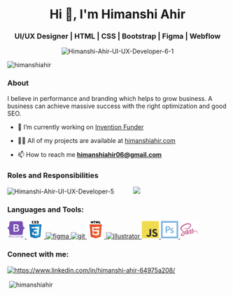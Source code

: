 <h1 align="center">Hi 👋, I'm Himanshi Ahir</h1>
<h3 align="center">UI/UX Designer | HTML | CSS | Bootstrap | Figma | Webflow</h3>
<p align="center"><img src="https://i.ibb.co/1mJz3w5/Himanshi-Ahir-UI-UX-Developer-6-1.png" alt="Himanshi-Ahir-UI-UX-Developer-6-1" border="0"></p>
<p align="left"> <img src="https://komarev.com/ghpvc/?username=himanshiahir&label=Profile%20views&color=0e75b6&style=flat" alt="himanshiahir" /> </p>
<h3>About</h3>
<p>I believe in performance and branding which helps to grow business. A business can achieve massive success with the right optimization and good SEO.</p>



- 🔭 I’m currently working on [Invention Funder](https://pragya.dbtechserver.online/inventerFunder/public/)

- 👨‍💻 All of my projects are available at [himanshiahir.com](https://himanshiahir.com)

- 📫 How to reach me **himanshiahir06@gmail.com**

<h3>Roles and Responsibilities </h3>
<span style="width:50%; display:inline;"><img src="https://i.ibb.co/Tmj6Stq/Himanshi-Ahir-UI-UX-Developer-5.png" alt="Himanshi-Ahir-UI-UX-Developer-5" border="0"></span>
<span style="width:40%; display:inline; text-align:right; margin-left: 40px;"><img style="width:40%;" src="https://empmonitor.com/wp-content/uploads/2020/05/16952-group-working-1.gif" border="0"></span>


<h3 align="left">Languages and Tools:</h3>
<p align="left"> <a href="https://getbootstrap.com" target="_blank" rel="noreferrer"> <img src="https://raw.githubusercontent.com/devicons/devicon/master/icons/bootstrap/bootstrap-plain-wordmark.svg" alt="bootstrap" width="40" height="40"/> </a> <a href="https://www.w3schools.com/css/" target="_blank" rel="noreferrer"> <img src="https://raw.githubusercontent.com/devicons/devicon/master/icons/css3/css3-original-wordmark.svg" alt="css3" width="40" height="40"/> </a> <a href="https://www.figma.com/" target="_blank" rel="noreferrer"> <img src="https://www.vectorlogo.zone/logos/figma/figma-icon.svg" alt="figma" width="40" height="40"/> </a> <a href="https://git-scm.com/" target="_blank" rel="noreferrer"> <img src="https://www.vectorlogo.zone/logos/git-scm/git-scm-icon.svg" alt="git" width="40" height="40"/> </a> <a href="https://www.w3.org/html/" target="_blank" rel="noreferrer"> <img src="https://raw.githubusercontent.com/devicons/devicon/master/icons/html5/html5-original-wordmark.svg" alt="html5" width="40" height="40"/> </a> <a href="https://www.adobe.com/in/products/illustrator.html" target="_blank" rel="noreferrer"> <img src="https://www.vectorlogo.zone/logos/adobe_illustrator/adobe_illustrator-icon.svg" alt="illustrator" width="40" height="40"/> </a> <a href="https://developer.mozilla.org/en-US/docs/Web/JavaScript" target="_blank" rel="noreferrer"> <img src="https://raw.githubusercontent.com/devicons/devicon/master/icons/javascript/javascript-original.svg" alt="javascript" width="40" height="40"/> </a> <a href="https://www.photoshop.com/en" target="_blank" rel="noreferrer"> <img src="https://raw.githubusercontent.com/devicons/devicon/master/icons/photoshop/photoshop-line.svg" alt="photoshop" width="40" height="40"/> </a> <a href="https://sass-lang.com" target="_blank" rel="noreferrer"> <img src="https://raw.githubusercontent.com/devicons/devicon/master/icons/sass/sass-original.svg" alt="sass" width="40" height="40"/> </a> </p>


<h3 align="left">Connect with me:</h3>
<p align="left">
<a href="https://linkedin.com/in/https://www.linkedin.com/in/himanshi-ahir-64975a208/" target="blank"><img align="center" src="https://raw.githubusercontent.com/rahuldkjain/github-profile-readme-generator/master/src/images/icons/Social/linked-in-alt.svg" alt="https://www.linkedin.com/in/himanshi-ahir-64975a208/" height="30" width="40" /></a>
</p>

<p>&nbsp;<img align="center" src="https://github-readme-stats.vercel.app/api?username=himanshiahir&show_icons=true&locale=en" alt="himanshiahir" /></p>
